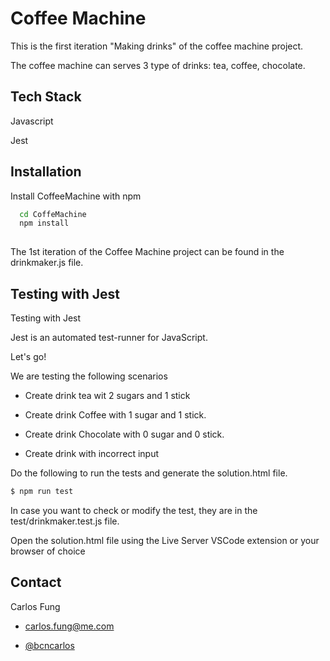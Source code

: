 
# Coffee Machine   

This is the first iteration "Making drinks" of the coffee machine project.

The coffee machine can serves 3 type of drinks: tea, coffee, chocolate.
## Tech Stack

Javascript

Jest


## Installation

Install CoffeeMachine with npm

```bash
  cd CoffeMachine
  npm install 
  
```
    
The 1st iteration of the Coffee Machine project can be found in the drinkmaker.js file. 

## Testing with Jest

Testing with Jest

Jest is an automated test-runner for JavaScript.

Let's go!

We are testing the following scenarios 

* Create drink tea wit 2 sugars and 1 stick

* Create drink Coffee with 1 sugar and 1 stick. 

* Create drink Chocolate with 0 sugar and 0 stick.

* Create drink with incorrect input 

 
Do the following to run the tests and generate the solution.html file.

```bash
$ npm run test
```

In case you want to check or modify the test, they are in the test/drinkmaker.test.js file.

Open the solution.html file using the Live Server VSCode extension or your browser of choice 


## Contact

Carlos Fung 

- carlos.fung@me.com

- [@bcncarlos](https://github.com/BcnCarlos/)
